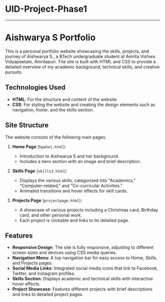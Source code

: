 # UID-Project-Phase1

---

# Aishwarya S  Portfolio

This is a personal portfolio website showcasing the skills, projects, and journey of Aishwarya S., a BTech undergraduate student at Amrita Vishwa Vidyapeetam, Amritapuri. The site is built with HTML and CSS to provide a detailed overview of my academic background, technical skills, and creative pursuits.


## Technologies Used

- **HTML**: For the structure and content of the website.
- **CSS**: For styling the website and creating the design elements such as navigation, footer, and the skills section.
  
## Site Structure

The website consists of the following main pages:

1. **Home Page** (`hpahe1.html`): 
    - Introduction to Aishwarya S and her background.
    - Includes a hero section with an image and brief description.

2. **Skills Page** (`skills3.html`):
    - Displays the various skills, categorized into "Academics," "Computer-related," and "Co-curricular Activities."
    - Animated transitions and hover effects for skill cards.

3. **Projects Page** (`projectpage.html`):
    - A showcase of various projects including a Christmas card, Birthday card, and other personal work.
    - Each project is clickable and links to its detailed page.

## Features

- **Responsive Design**: The site is fully responsive, adjusting to different screen sizes and devices using CSS media queries.
- **Navigation Menu**: A top navigation bar for easy access to Home, Skills, and Projects pages.
- **Social Media Links**: Integrated social media icons that link to Facebook, Twitter, and Instagram profiles.
- **Skills Section**: Displays academic and technical skills with interactive hover effects.
- **Project Showcase**: Features different projects with brief descriptions and links to detailed project pages.
